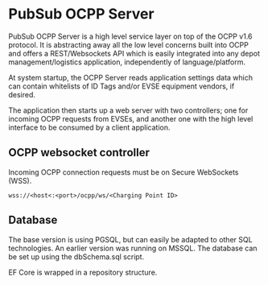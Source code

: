 # PubSub OCPP Server
PubSub OCPP Server is a high level service layer on top of the OCPP v1.6 protocol. 
It is abstracting away all the low level concerns built into OCPP and offers a REST/Websockets API which is easily integrated into any depot management/logistics application, independently of language/platform.

At system startup, the OCPP Server reads application settings data which can contain whitelists of ID Tags and/or EVSE equipment vendors, if desired.

The application then starts up a web server with two controllers; one for incoming OCPP requests from EVSEs, and another one with the high level interface to be consumed by a client application.
## OCPP websocket controller
Incoming OCPP connection requests must be on Secure WebSockets (WSS). 

```
wss://<host<:<port>/ocpp/ws/<Charging Point ID>
```
## Database
The base version is using PGSQL, but can easily be adapted to other SQL technologies. An earlier version was running on MSSQL.
The database can be set up using the dbSchema.sql script.

EF Core is wrapped in a repository structure.
